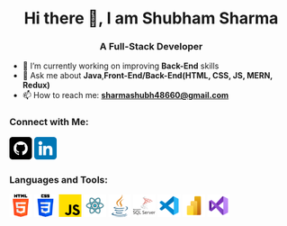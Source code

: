 <h1 align="center">Hi there 👋, I am Shubham Sharma</h1>
<h3 align="center">A Full-Stack Developer</h3>

- 🌱 I’m currently working on improving <b>Back-End</b> skills
- 💬 Ask me about <b>Java</b>,<b>Front-End/Back-End(HTML, CSS, JS, MERN, Redux)</b>
- 📫 How to reach me: <b>sharmashubh48660@gmail.com</b>

<h3>Connect with Me:</h3>
<a href="https://github.com/Shubham00712" target="_blank"><img src="./images/github.png" alt="Github" width=40/></a>
<a href="https://www.linkedin.com/in/shubham-sharma-34b91a195" target="_blank"><img src="./images/linkedin.png" alt="LinkedIn" width=40/></a>

<h3>Languages and Tools:</h3>
<div>
<img src="./images/html.png" alt="HTML" width=40/>
<img src="./images/css.png" alt="CSS" width=40/>
<img src="./images/js.png" alt="JS" width=40/>
<img src="./images/reactjs.png" alt="ReactJS" width=40/>
<img src="./images/java.png" alt="Java" width=40/>
<img src="./images/sql.png" alt="SQL" width=40/>
<img src="./images/vscode.png" alt="VSCode" width=40/>
<img src="./images/powerbi.png" alt="PowerBI" width=40/>
<img src="./images/visual.png" alt="VisualStudio" width=40/>
</div>
  <!--
**Shubham00712/Shubham00712** is a ✨ _special_ ✨ repository because its `README.md` (this file) appears on your GitHub profile.

Here are some ideas to get you started:

- 🔭 I’m currently working on ...
- 🌱 I’m currently learning ...
- 👯 I’m looking to collaborate on ...
- 🤔 I’m looking for help with ...
- 💬 Ask me about ...
- 📫 How to reach me: ...
- 😄 Pronouns: ...
- ⚡ Fun fact: ...
-->
